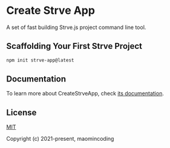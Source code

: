 # Create Strve App

A set of fast building Strve.js project command line tool.

## Scaffolding Your First Strve Project

```bash
npm init strve-app@latest
```

## Documentation

To learn more about CreateStrveApp, check [its documentation](https://maomincoding.github.io/strve-doc/tool/createStrveApp/).

## License

[MIT](http://opensource.org/licenses/MIT)

Copyright (c) 2021-present, maomincoding

